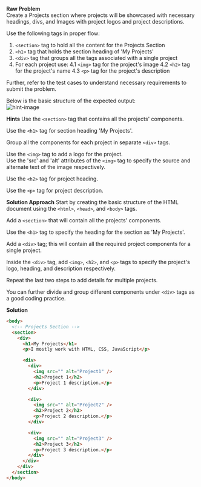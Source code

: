 **Raw Problem**  
Create a Projects section where projects will be showcased with necessary headings, divs, and Images with project logos and project descriptions.

Use the following tags in proper flow:

1. `<section>` tag to hold all the content for the Projects Section
2. `<h1>` tag that holds the section heading of 'My Projects'
3. `<div>` tag that groups all the tags associated with a single project
4. For each project use:
   4.1 `<img>` tag for the project's image
   4.2 `<h2>` tag for the project's name
   4.3 `<p>` tag for the project's description

Further, refer to the test cases to understand necessary requirements to submit the problem.

Below is the basic structure of the expected output:  
![hint-image](https://raw.githubusercontent.com/pantchayan/Scaler-Frontend-questions-Beginner-Module/main/class-1/question-3/hint-image.PNG)

**Hints**
Use the `<section>` tag that contains all the projects' components.

Use the `<h1>` tag for section heading 'My Projects'.

Group all the components for each project in separate `<div>` tags.

Use the `<img>` tag to add a logo for the project.  
Use the 'src' and 'alt' attributes of the `<img>` tag to specify the source and alternate text of the image respectively.

Use the `<h2>` tag for project heading.

Use the `<p>` tag for project description.

**Solution Approach**
Start by creating the basic structure of the HTML document using the `<html>`, `<head>`, and `<body>` tags.

Add a `<section>` that will contain all the projects' components.

Use the `<h1>` tag to specify the heading for the section as 'My Projects'.

Add a `<div>` tag; this will contain all the required project components for a single project.

Inside the `<div>` tag, add `<img>`, `<h2>`, and `<p>` tags to specify the project's logo, heading, and description respectively.

Repeat the last two steps to add details for multiple projects.

You can further divide and group different components under `<div>` tags as a good coding practice.

**Solution**

```html
<body>
  <!-- Projects Section -->
  <section>
    <div>
      <h1>My Projects</h1>
      <p>I mostly work with HTML, CSS, JavaScript</p>

      <div>
        <div>
          <img src="" alt="Project1" />
          <h2>Project 1</h2>
          <p>Project 1 description.</p>
        </div>

        <div>
          <img src="" alt="Project2" />
          <h2>Project 2</h2>
          <p>Project 2 description.</p>
        </div>

        <div>
          <img src="" alt="Project3" />
          <h2>Project 3</h2>
          <p>Project 3 description.</p>
        </div>
      </div>
    </div>
  </section>
</body>
```
